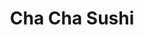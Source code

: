 ---
layout: place
title: "Cha Cha Sushi"
permalink: /california/san-jose/cha-cha-sushi.html
stateAbbr: CA
stateName: California
cityName: San Jose
seo:
  name: "Cha Cha Sushi"
  type: Restaurant
  links: http://www.chachasushi.com/
description: "Looking for sushi in San Jose, California? Check out Cha Cha Sushi for a delightful Japanese dining experience. Enjoy a variety of sushi and other dishes in ..."
place_id: ChIJZXPuq0syjoAR8Y9FHnWb86o
photos:
  - name: >-
      places/ChIJZXPuq0syjoAR8Y9FHnWb86o/photos/AeeoHcLpWO_uLuQu9KXAxsjYFAmV0OrTH3V9osZKI2dW8ROMQ6LKQ4zrdAdtF_CcD5kiVe7Iekpg4Z5V17DfX0RxDgSP5V9iSivmlTv196qCr57DRvJcDkzxhCTkoghXFl-9VabXvBYUgQBLQc3-lFAby7KTLyMyzl8cLQPy6-_M4QUMmEphZkPYV0jHPTHXIxz4-cLHjt0DwbGpdHSFmhby7X9Vvq9KCerLQQ2y3TBERSYeihgcoqW1wUYvEKSLtY_oVmjxwuPLvSlBF7PCQsWw1QnfIgpsOLGFZxyxWw2job6lLpk0B0FwGW3y7PzU1JI0VpSmCYgcGdUTSUZH72AUqzhDoEd2DUjRCct94mRM24eeotSPBguWmlV1KTwufp9q71V5n_HxsE6yWiByQ6-yXSyoDe2c2IjKHXgCz7GqOBc
    widthPx: 4032
    heightPx: 3024
    authorAttributions:
      - displayName: Carl Foisy
        uri: https://maps.google.com/maps/contrib/105218113004637469282
        photoUri: >-
          https://lh3.googleusercontent.com/a-/ALV-UjXFenDiTL1mPPdYf97ih9lfzrIy2Z93LFtIOUKb1Yds8CgIjmI8=s100-p-k-no-mo
    flagContentUri: >-
      https://www.google.com/local/imagery/report/?cb_client=maps_api_places.places_api&image_key=!1e10!2sCIHM0ogKEICAgIC72ZrpDw&hl=en-US
    googleMapsUri: >-
      https://www.google.com/maps/place//data=!3m4!1e2!3m2!1sCIHM0ogKEICAgIC72ZrpDw!2e10!4m2!3m1!1s0x808e324babee7365:0xaaf39b751e458ff1
  - name: >-
      places/ChIJZXPuq0syjoAR8Y9FHnWb86o/photos/AeeoHcJjHRHgAHrgm3NFknUnmm1zNBlXlnXxRJIUh3vdwU8dFwMdOER5Wdv-1QfPRAB3AXHcRa1xcj_vOIr1jUdfvDm_DAb-NfgLVZ3t5FGJ5agdttPm0sLu02UtmZPNa9mAWu2eT19mor9WWKqOEJsFAhpcNkzOOKcEF9GT3aNj-qeyjBcFBF7xx8_jCTDi471oB7I7bBp2HzGzBKfRq1aNpqHTDbOmvF-FC7ad5ubxXOHT9I02eV8yr-ZTM2nZoi5EmQjiZ54C3fOTvKo0I8vMjANYtNwq6blyVaJut8kpHh-7HRmUtTslR8QD56e-JLZy2itNgCSJsnKbNzATGGyI7nRFz92tVCsAYmRc8wQtLDRSkp-m6d8mFg99Sm5GggHKKp7lbBF2HV_YMxPFqrhDHQNg9DnCaYQYteiHCCIqzrARFF8
    widthPx: 4800
    heightPx: 3600
    authorAttributions:
      - displayName: Jesse Crews
        uri: https://maps.google.com/maps/contrib/114501850153869754132
        photoUri: >-
          https://lh3.googleusercontent.com/a/ACg8ocIz-q4LdBRpXy_7jGzOEt5J2useQyB7Rm8ggOEFTumJSORJag=s100-p-k-no-mo
    flagContentUri: >-
      https://www.google.com/local/imagery/report/?cb_client=maps_api_places.places_api&image_key=!1e10!2sCIHM0ogKEICAgICTlaiQ-QE&hl=en-US
    googleMapsUri: >-
      https://www.google.com/maps/place//data=!3m4!1e2!3m2!1sCIHM0ogKEICAgICTlaiQ-QE!2e10!4m2!3m1!1s0x808e324babee7365:0xaaf39b751e458ff1
  - name: >-
      places/ChIJZXPuq0syjoAR8Y9FHnWb86o/photos/AeeoHcLdPmzCm1nDpPoSTmH_vQhCbg0fVDCy8u33CEAv56vcuRxmEhA_19fqItoS61mhcZOHa7lkm_fumMVoKEGrQ27mTz73j5WCslEbdYrelQJpuPCjlckkH8vwhGlt4_mmU48OKSU8YTl2Wf3ju-DpZL-0Yz3eyYBzc1T7Iva3SQmrqVTf6Yu-aBKN7AyP4EhswVXLTy6WB3Wvbecs7s3Xm8u8wwtihx59qmJ8mdJ_IlT_1IH-n4eitbEGEIiq0pNghHPjW1tYdGbZPxwogud-AByGelmeqLVjkKviI5U1GiVRJ4Kz5moXelhTd-wsu2ZNWri4hME8cru64BggsDhgk00WcmgAABxL37vmpeoB0_XpJKYJcKJO3AMzNMzUiWqE3qMqpYV2ckWJrHpNviuZ-t9PpaiwwWIN5gzSAPvJ91E
    widthPx: 4032
    heightPx: 3024
    authorAttributions:
      - displayName: John Phan
        uri: https://maps.google.com/maps/contrib/115949528414684901717
        photoUri: >-
          https://lh3.googleusercontent.com/a/ACg8ocJAup8NyQTP9UnX-THRFxakRmb8WUkBXjA3rPZEWMxqw2aDamPy=s100-p-k-no-mo
    flagContentUri: >-
      https://www.google.com/local/imagery/report/?cb_client=maps_api_places.places_api&image_key=!1e10!2sCIHM0ogKEICAgID094vDWw&hl=en-US
    googleMapsUri: >-
      https://www.google.com/maps/place//data=!3m4!1e2!3m2!1sCIHM0ogKEICAgID094vDWw!2e10!4m2!3m1!1s0x808e324babee7365:0xaaf39b751e458ff1
  - name: >-
      places/ChIJZXPuq0syjoAR8Y9FHnWb86o/photos/AeeoHcKm2c1WPuggJQ7EtMinZQscMzPGZLkd6I1GtELLM8GC6SLCNyXq9UdIls1T5hnvIFQiKuvj354QCK8T5EJpWmvqYdxMagcnTRzjL3ijjVL_RgaaeTXNtQ5c0vuh50VR7AEL9krwOQmvgZYUcpPOvnSQL4w8hs5FM92194w92oMcdi1GZ1cIZ4zQDVh65qp0QCEk0ielpjAdtWLsk1d2x5TIkmrrI87g7vbQsn5l32trOU3qmR3JNiewferdBH-SplC4GSacP-FywbqIStsiIr_klfZBdu7FyHG4Vm-NzjjoaLq7dTlhSsnQkjGCd0PYRs--v4gKyS_PJMToSVEVXs7mcUAQj7SD03tvVF9BvOahOdmNZ_o8FDm2uPZFkD7o2wsWo_se_u7sXDrPxIfIgHr7JqGvwJGFW_tZB14evuHBiA
    widthPx: 4000
    heightPx: 3000
    authorAttributions:
      - displayName: Maverick Sy
        uri: https://maps.google.com/maps/contrib/104023130146964198438
        photoUri: >-
          https://lh3.googleusercontent.com/a-/ALV-UjUR3mfvW2gn0P3p3ufCDZcDa2ksIUf_DwAKYc0APMvypSv2Nmrj=s100-p-k-no-mo
    flagContentUri: >-
      https://www.google.com/local/imagery/report/?cb_client=maps_api_places.places_api&image_key=!1e10!2sCIHM0ogKEICAgIDf046haw&hl=en-US
    googleMapsUri: >-
      https://www.google.com/maps/place//data=!3m4!1e2!3m2!1sCIHM0ogKEICAgIDf046haw!2e10!4m2!3m1!1s0x808e324babee7365:0xaaf39b751e458ff1
  - name: >-
      places/ChIJZXPuq0syjoAR8Y9FHnWb86o/photos/AeeoHcLMhte_2ppB_R3kVAg7xRrbfPnUAx7VwNr8lhygDx2jDMho_cLUf_IeYMjki5hlyH1FIRECK5kZG0H9T5dxhONsqo5LS4D0dYZAJBij-kpbauzm4tTaejashaueR3uhiCeiWIU_en3bjsqZGYG7dUkfUbPCDHmfuFbtDD0cyXIb2OU7d2yzrnKXSdW5Dz-g13XWj_AozRLFKGC640p0lcvsQnmELFfjBFUoJ3DyK2jwFn6gMpADkjw3nvJd_p_IrjYn1B0PcM3vvL29KIOw_yMhzx5BLnDscRrGAmCj6U5A3Q
    widthPx: 3600
    heightPx: 4800
    authorAttributions:
      - displayName: Cha Cha Sushi
        uri: https://maps.google.com/maps/contrib/115088314052702709072
        photoUri: >-
          https://lh3.googleusercontent.com/a/ACg8ocJqAsQHPkPPSTJ7EUNqzH_XIpLI0fyEZEvKoEfiKURvc6Wk1Q=s100-p-k-no-mo
    flagContentUri: >-
      https://www.google.com/local/imagery/report/?cb_client=maps_api_places.places_api&image_key=!1e10!2sAF1QipPsVEuDEZVQxVZ1nHHYqwudhO2G7DZo8J1tTetv&hl=en-US
    googleMapsUri: >-
      https://www.google.com/maps/place//data=!3m4!1e2!3m2!1sAF1QipPsVEuDEZVQxVZ1nHHYqwudhO2G7DZo8J1tTetv!2e10!4m2!3m1!1s0x808e324babee7365:0xaaf39b751e458ff1
  - name: >-
      places/ChIJZXPuq0syjoAR8Y9FHnWb86o/photos/AeeoHcIZwUkrV1fzL825KvAHsIhdjlgNqcBxxTkQrXnhin-PmkTXhMxc3suUvM08gnK1-p4XylJdhcmOndXzBJ0lXTbIB4nP_UZnk6Mk2KxEGbtU1ZsX7ljFwDbm8aIfD_wD3SpvYmw9QQ0l4ttYLE5q08ev87bpbZdIEQXYkaKHgSMc58KWce7Yp8WbFojWeLEXyBHjMcv6DWCewC8sjywgfmMS4IKUalL80JUziEki8KnNMvaumrEIEhzPZRWP0vJVkOjvgCYIrDcQce9G0yf53Zop2kD2G7wI1KK5pTwpkv0hufSM0xiha46wNsFF_oRwfrn6KbvJP935CPkUslQQW_n7r2asd6rU2xMqJEvB9UZLsyDoCqxOIz86LB7YWP7i0NGmXp69zz9PjAxLgiLUiNx8dh0dfWjW8KAx3goSV60rVkLJ
    widthPx: 1691
    heightPx: 1993
    authorAttributions:
      - displayName: Rick D
        uri: https://maps.google.com/maps/contrib/110891078111123367996
        photoUri: >-
          https://lh3.googleusercontent.com/a-/ALV-UjUyOhfF3qVb_InC3HTUHUlwmS_VsIt7ZfdTDXGaGjxG5PyjhMR0kA=s100-p-k-no-mo
    flagContentUri: >-
      https://www.google.com/local/imagery/report/?cb_client=maps_api_places.places_api&image_key=!1e10!2sCIHM0ogKEICAgID7r8W71wE&hl=en-US
    googleMapsUri: >-
      https://www.google.com/maps/place//data=!3m4!1e2!3m2!1sCIHM0ogKEICAgID7r8W71wE!2e10!4m2!3m1!1s0x808e324babee7365:0xaaf39b751e458ff1
  - name: >-
      places/ChIJZXPuq0syjoAR8Y9FHnWb86o/photos/AeeoHcJxvF6kKWAjmUXaDYnz3CrQ4iLLEA9FaPPhB4jNJDpMMHKJo1-bXOeRaTEj-6F0lyOShsJpCr-rzSBpDNhW8sdczndT5ADhzx8QkPxzECQIykjdw5a5PckaDhuDR9LGflAYbY35gv_R66eWS5HXp96SoeZBIS0JW7SboT-ujRtL3WNdtojzl0HYvhuRubcjrsnkgzl7f3mC-aRo-Jt6cDGzKu0efGDqiKfluAfU3r0kFTsUM0wK_Lqyo7BfaOQcODJv-IJBK_eABhv4ASKOC2NcaFBEQcsZ2dcnT63hXgHddBihBiN6XPFPkv7CCLRGKBhSfatKFObfTnd2qewyyMp6fdO6hwIACcgGTa-oNirUTV1LyHknxyJWzuQLxCqweYheZMxluQl2isVPs8RpGX76x5mWi-_x7f0m2Gm1tkg56A
    widthPx: 3036
    heightPx: 4048
    authorAttributions:
      - displayName: Sid Sanghvi
        uri: https://maps.google.com/maps/contrib/106756999178165488091
        photoUri: >-
          https://lh3.googleusercontent.com/a-/ALV-UjXPiYuUxW5FGr5DP6VHtgIRQzWk3UhpFuqGeYhyTC_1nCapyRilEg=s100-p-k-no-mo
    flagContentUri: >-
      https://www.google.com/local/imagery/report/?cb_client=maps_api_places.places_api&image_key=!1e10!2sCIHM0ogKEICAgIC4g4riag&hl=en-US
    googleMapsUri: >-
      https://www.google.com/maps/place//data=!3m4!1e2!3m2!1sCIHM0ogKEICAgIC4g4riag!2e10!4m2!3m1!1s0x808e324babee7365:0xaaf39b751e458ff1
  - name: >-
      places/ChIJZXPuq0syjoAR8Y9FHnWb86o/photos/AeeoHcLAX1jz-U7TA8pocCm-K16fEm7Urv_AiExrXFUEl1i16QGDsAQOMVJgJ_Q-PLFDrQR9qqjLi-Fuqyp8uwhMKhQXjomH4CimMC4DTzgN_Ds6HO7UOueQXA7PaSkBk4sroIW5Z21x-PDe8Flgqhc1BmfRl-BtxsQjsn0-N8L6xrvxU1POOukQwcojmOjBeKBU17-xx7LB0jsAmAACFanij7OCxVHRWcGrSEpvvkWo0raNJkBOc9JF8bcBc2BafDUBnfQPJfePyDiyuGHd3s1-598Y6SWOgw3YkUGBSgDfItQiyNhZd4FxI-6Dd78hdcRcp7CR4a9S_YezfOd4UbP4NAAoJJl_6MSKo9VcVr-IxOHLm5eIsM_cqhsvzRSAEZc1iy0y58puxcwD3S8Qzz6SXLjNg3OtRAZE4baEMAcT82n484_Q
    widthPx: 4032
    heightPx: 3024
    authorAttributions:
      - displayName: Susan Gutrugianios
        uri: https://maps.google.com/maps/contrib/111122174127511407193
        photoUri: >-
          https://lh3.googleusercontent.com/a-/ALV-UjUKrnABYhtkY5LVsmb8fyc6GB-oD-8PFHjAhu8yzGGyfJyb10Jx5g=s100-p-k-no-mo
    flagContentUri: >-
      https://www.google.com/local/imagery/report/?cb_client=maps_api_places.places_api&image_key=!1e10!2sCIHM0ogKEICAgIDD1OTWxwE&hl=en-US
    googleMapsUri: >-
      https://www.google.com/maps/place//data=!3m4!1e2!3m2!1sCIHM0ogKEICAgIDD1OTWxwE!2e10!4m2!3m1!1s0x808e324babee7365:0xaaf39b751e458ff1
  - name: >-
      places/ChIJZXPuq0syjoAR8Y9FHnWb86o/photos/AeeoHcJkKuuqIP84rTHPE-xZNu6VL3XIuX-ArKKHHMzObaq2Dbg4-vqrRmcdDmM4xlAKC82OnIurtvZ8pUFt26kGJlYVFlv3jy3fkrs-9QKwhXvmp3B5HfgmfKz9bEiut3I1rrV8Fzs0K2P0CzBGv5r93ZBHUFUPglgtPDpWVnVQnYs10wWcHajd_ys3pEwwzJb05BtDn97VvPglseWEnLLQ8Qqu2Jhi1OA1NT6uMuzn06WWrhtXFMqRk6kQwPqy7uogDoN_EsDQ6XlSvNGGzsfaAuenyPF3J7qs-8hJoeGWlV2d1v1XiJnhPWmLOuJTxGuXSf1BVrmBCUEmFjCFc-oux-ZXCBGpM5sJukrPQzZuCzqhHuLDEJeusK-R8X3aDj4SFDEXQ8dKZJOYsTGPm3VyZoxjIigv-GLdWvH1cnDQEDTEOA
    widthPx: 4000
    heightPx: 3000
    authorAttributions:
      - displayName: George L. Ortiz
        uri: https://maps.google.com/maps/contrib/118112743176557193694
        photoUri: >-
          https://lh3.googleusercontent.com/a-/ALV-UjXtCrOX7jlbUJ3oFtKqYjKPbf3yfGgedwW0u4ct6eEQikCW8nMZ=s100-p-k-no-mo
    flagContentUri: >-
      https://www.google.com/local/imagery/report/?cb_client=maps_api_places.places_api&image_key=!1e10!2sCIHM0ogKEICAgIDls86CLQ&hl=en-US
    googleMapsUri: >-
      https://www.google.com/maps/place//data=!3m4!1e2!3m2!1sCIHM0ogKEICAgIDls86CLQ!2e10!4m2!3m1!1s0x808e324babee7365:0xaaf39b751e458ff1
  - name: >-
      places/ChIJZXPuq0syjoAR8Y9FHnWb86o/photos/AeeoHcLsS74eRwdQThsQIEjoEsVEHuJm8oiZHxdDsOln2eE10wnYQkqnYRoK9KgeaVyd12FM2MJomxjYeONfHI2H8sUTgm7HDwafVvCxh2gArVQcjcFYf8GbfQXPwPiCLlbHz6apKmMPzghVgg79gsiJatncim0Xquknn3ga2YvuRUq8Mv-o1BPeBdieoZoxme5Zut0KxPLMB93ApsiXJbYII3L273gBRL_-k_MRyYKOjgy_fNLpC7pSnIwuowIxdzLttnHimca-FcP__PfufM-pw5l2TBjvvmLRysZC5qp8uhlWzdEAim0UGq7o-dmJb-XVS6Txtur7unFvS0gX6JJlCLVKCLMngjBdilgz1_YxdW9RZs_mKlwEJ6Lj2PgHj8mAxyTsuDpdUO1dH544HG4nENor8gK2UkVAszPYslZJK7jngw
    widthPx: 2700
    heightPx: 4800
    authorAttributions:
      - displayName: Michael Dunlop
        uri: https://maps.google.com/maps/contrib/108763026375040628432
        photoUri: >-
          https://lh3.googleusercontent.com/a/ACg8ocKBLBYG0m0rPALXPbDQqIyzJRDRVA0MPT8AN4hzXFXJPIrd-Q=s100-p-k-no-mo
    flagContentUri: >-
      https://www.google.com/local/imagery/report/?cb_client=maps_api_places.places_api&image_key=!1e10!2sCIHM0ogKEICAgIDEhd3cOQ&hl=en-US
    googleMapsUri: >-
      https://www.google.com/maps/place//data=!3m4!1e2!3m2!1sCIHM0ogKEICAgIDEhd3cOQ!2e10!4m2!3m1!1s0x808e324babee7365:0xaaf39b751e458ff1
address: 547 W Capitol Expy, San Jose, CA 95136, USA
street: 547 W Capitol Expy
city: San Jose
state: CA
zip: '95136'
country: USA
neighborhood: South San Jose
latitude: '37.275859'
longitude: '-121.852955'
accessibility_options:
  wheelchairAccessibleParking: true
  wheelchairAccessibleEntrance: true
  wheelchairAccessibleRestroom: true
  wheelchairAccessibleSeating: true
business_status: OPERATIONAL
name: Cha Cha Sushi
google_maps_links:
  directionsUri: >-
    https://www.google.com/maps/dir//''/data=!4m7!4m6!1m1!4e2!1m2!1m1!1s0x808e324babee7365:0xaaf39b751e458ff1!3e0
  placeUri: https://maps.google.com/?cid=12318360333109792753
  writeAReviewUri: >-
    https://www.google.com/maps/place//data=!4m3!3m2!1s0x808e324babee7365:0xaaf39b751e458ff1!12e1
  reviewsUri: >-
    https://www.google.com/maps/place//data=!4m4!3m3!1s0x808e324babee7365:0xaaf39b751e458ff1!9m1!1b1
  photosUri: >-
    https://www.google.com/maps/place//data=!4m3!3m2!1s0x808e324babee7365:0xaaf39b751e458ff1!10e5
primary_type: Sushi Restaurant
opening_hours:
  regular: null
  current: null
secondary_opening_hours:
  regular:
    weekdayDescriptions: null
    type: null
  current:
    weekdayDescriptions: null
    type: null
phone: (408) 265-2416
price_level: PRICE_LEVEL_MODERATE
price_range: $20 &ndash; $30
rating: '4.4'
rating_count: 1349
website: http://www.chachasushi.com/
reviews: null
parking_options: null
payment_options: null
allow_dogs: null
curbside_pickup: null
delivery: null
dine_in: null
good_for_children: null
good_for_groups: null
good_for_sports: null
live_music: null
menu_for_children: null
outdoor_seating: null
reservable: null
restroom: null
serves_beer: null
serves_breakfast: null
serves_brunch: null
serves_cocktails: null
serves_coffee: null
serves_dinner: null
serves_dessert: null
serves_lunch: null
serves_vegetarian_food: null
serves_wine: null
takeout: null
summary: null

---